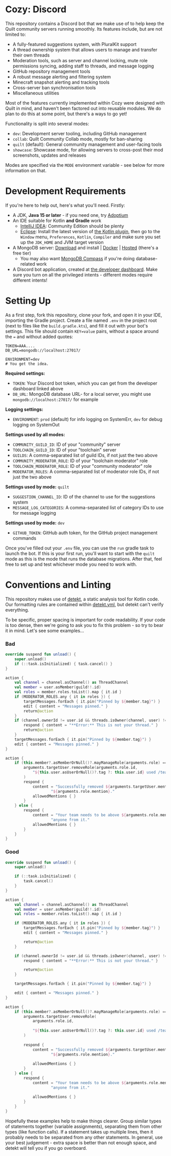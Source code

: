 # Cozy: Discord

This repository contains a Discord bot that we make use of to help keep the Quilt community servers running smoothly.
Its features include, but are not limited to:

* A fully-featured suggestions system, with PluralKit support
* A thread ownership system that allows users to manage and transfer their own threads
* Moderation tools, such as server and channel locking, mute role permissions syncing, adding staff to threads, and message logging
* GitHub repository management tools
* A robust message alerting and filtering system
* Minecraft snapshot alerting and tracking tools
* Cross-server ban synchronisation tools
* Miscellaneous utilities

Most of the features currently implemented within Cozy were designed with Quilt in mind, and haven't been factored out
into reusable modules. We do plan to do this at some point, but there's a ways to go yet!

Functionality is split into several modes:

* `dev`: Development server tooling, including GitHub management
* `collab`: Quilt Community Collab mode, mostly for ban-sharing
* `quilt` (default): General community management and user-facing tools
* `showcase`: Showcase mode, for allowing servers to cross-post their mod screenshots, updates and releases

Modes are specified via the `MODE` environment variable - see below for more information on that.

# Development Requirements

If you're here to help out, here's what you'll need. Firstly:

* A JDK, **Java 15 or later** - if you need one, try [Adoptium](https://adoptium.net/)
* An IDE suitable for Kotlin **and Gradle** work
  * [IntelliJ IDEA](https://www.jetbrains.com/idea/): Community Edition should be plenty
  * [Eclipse](https://www.eclipse.org/ide/): Install the latest version of [the Kotlin plugin](https://marketplace.eclipse.org/content/kotlin-plugin-eclipse), then go to the `Window` menu, `Preferences`, `Kotlin`, `Compiler` and make sure you set up the `JDK_HOME` and JVM target version
* A MongoDB server: [Download](https://www.mongodb.com/try/download/community) and install | [Docker](https://hub.docker.com/_/mongo) | [Hosted](https://www.mongodb.com/atlas/database) (there's a free tier)
  * You may also want [MongoDB Compass](https://www.mongodb.com/products/compass) if you're doing database-related work
* A Discord bot application, created at [the developer dashboard](https://discord.com/developers/applications). Make sure you turn on all the privileged intents - different modes require different intents!

# Setting Up

As a first step, fork this repository, clone your fork, and open it in your IDE, importing the Gradle project. Create
a file named `.env` in the project root (next to files like the `build.gradle.kts`), and fill it out with your bot's
settings. This file should contain `KEY=value` pairs, without a space around the `=` and without added quotes:

```dotenv
TOKEN=AAA....
DB_URL=mongodb://localhost:27017/

ENVIRONMENT=dev
# You get the idea.
```

**Required settings:**
* `TOKEN`: Your Discord bot token, which you can get from the developer dashboard linked above
* `DB_URL`: MongoDB database URL- for a local server, you might use `mongodb://localhost:27017/` for example

**Logging settings:**
* `ENVIRONMENT`: `prod` (default) for info logging on SystemErr, `dev` for debug logging on SystemOut
 
**Settings used by all modes:**
* `COMMUNITY_GUILD_ID`: ID of your "community" server
* `TOOLCHAIN_GUILD_ID`: ID of your "toolchain" server
* `GUILDS`: A comma-separated list of guild IDs, if not just the two above
* `COMMUNITY_MODERATOR_ROLE`: ID of your "toolchain moderator" role
* `TOOLCHAIN_MODERATOR_ROLE`: ID of your "community moderator" role
* `MODERATOR_ROLES`: A comma-separated list of moderator role IDs, if not just the two above

**Settings used by mode:** `quilt`
* `SUGGESTION_CHANNEL_ID`: ID of the channel to use for the suggestions system
* `MESSAGE_LOG_CATEGORIES`: A comma-separated list of category IDs to use for message logging

**Settings used by mode:** `dev`
* `GITHUB_TOKEN`: GitHub auth token, for the GitHub project management commands

Once you've filled out your `.env` file, you can use the `run` gradle task to launch the bot. If this is your first
run, you'll want to start with the `quilt` mode as this is the mode that runs the database migrations. After that,
feel free to set up and test whichever mode you need to work with.

# Conventions and Linting

This repository makes use of [detekt](https://detekt.github.io/detekt/), a static analysis tool for Kotlin code. Our
formatting rules are contained within [detekt.yml](detekt.yml), but detekt can't verify everything.

To be specific, proper spacing is important for code readability. If your code is too dense, then we're going to ask
you to fix this problem - so try to bear it in mind. Let's see some examples...

### Bad

```kotlin
override suspend fun unload() {
    super.unload()
    if (::task.isInitialized) { task.cancel() }
}
```

```kotlin
action {
    val channel = channel.asChannel() as ThreadChannel
    val member = user.asMember(guild!!.id)
    val roles = member.roles.toList().map { it.id }
    if (MODERATOR_ROLES.any { it in roles }) {
        targetMessages.forEach { it.pin("Pinned by ${member.tag}") }
        edit { content = "Messages pinned." }
        return@action
    }
    if (channel.ownerId != user.id && threads.isOwner(channel, user) != true) {
        respond { content = "**Error:** This is not your thread." }
        return@action
    }
    targetMessages.forEach { it.pin("Pinned by ${member.tag}") }
    edit { content = "Messages pinned." }
}
```

```kotlin
action {
    if (this.member?.asMemberOrNull()?.mayManageRole(arguments.role) == true) {
        arguments.targetUser.removeRole(arguments.role.id,
            "${this.user.asUserOrNull()?.tag ?: this.user.id} used /team remove"
        )
        respond {
            content = "Successfully removed ${arguments.targetUser.mention} from " +
                    "${arguments.role.mention}."
            allowedMentions { }
        }
    } else {
        respond {
            content = "Your team needs to be above ${arguments.role.mention} in order to remove " +
                    "anyone from it."
            allowedMentions { }
        }
    }
}
```

### Good

```kotlin
override suspend fun unload() {
    super.unload()

    if (::task.isInitialized) {
        task.cancel()
    }
}
```

```kotlin
action {
    val channel = channel.asChannel() as ThreadChannel
    val member = user.asMember(guild!!.id)
    val roles = member.roles.toList().map { it.id }

    if (MODERATOR_ROLES.any { it in roles }) {
        targetMessages.forEach { it.pin("Pinned by ${member.tag}") }
        edit { content = "Messages pinned." }

        return@action
    }

    if (channel.ownerId != user.id && threads.isOwner(channel, user) != true) {
        respond { content = "**Error:** This is not your thread." }

        return@action
    }

    targetMessages.forEach { it.pin("Pinned by ${member.tag}") }

    edit { content = "Messages pinned." }
}
```

```kotlin
action {
    if (this.member?.asMemberOrNull()?.mayManageRole(arguments.role) == true) {
        arguments.targetUser.removeRole(
            arguments.role.id,
      
            "${this.user.asUserOrNull()?.tag ?: this.user.id} used /team remove"
        )
    
        respond {
            content = "Successfully removed ${arguments.targetUser.mention} from " +
                    "${arguments.role.mention}."
      
            allowedMentions { }
        }
    } else {
        respond {
            content = "Your team needs to be above ${arguments.role.mention} in order to remove " +
                    "anyone from it."
      
            allowedMentions { }
        }
    }
}
```

Hopefully these examples help to make things clearer. Group similar types of statements together (variable assignments),
separating them from other types (like function calls). If a statement takes up multiple lines, then it probably needs
to be separated from any other statements. In general, use your best judgement - extra space is better than not enough
space, and detekt will tell you if you go overboard.
